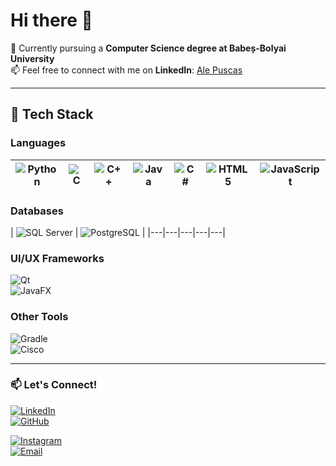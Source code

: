 # Hi there 👋  

🌱 Currently pursuing a **Computer Science degree at Babeș-Bolyai University**  
📫 Feel free to connect with me on **LinkedIn**: [Ale Puscas](https://www.linkedin.com/in/ale-puscas-389525353/)  

---

## 🚀 Tech Stack  

### **Languages**  
| ![Python](https://img.shields.io/badge/-Python-3776AB?style=flat-square&logo=python&logoColor=white) | ![C](https://img.shields.io/badge/-C-00599C?style=flat-square&logo=c&logoColor=white) | ![C++](https://img.shields.io/badge/-C++-00599C?style=flat-square&logo=c%2B%2B&logoColor=white) | ![Java](https://img.shields.io/badge/-Java-ED8B00?style=flat-square&logo=java&logoColor=white) | ![C#](https://img.shields.io/badge/-C%23-239120?style=flat-square&logo=csharp&logoColor=white) | ![HTML5](https://img.shields.io/badge/-HTML5-E34F26?style=flat-square&logo=html5&logoColor=white) | ![JavaScript](https://img.shields.io/badge/-JavaScript-F7DF1E?style=flat-square&logo=javascript&logoColor=black) |
|---|---|---|---|---|---|---|

### **Databases**  
| ![SQL Server](https://img.shields.io/badge/-SQL%20Server-CC2927?style=flat-square&logo=microsoft%20sql%20server&logoColor=white)  | ![PostgreSQL](https://img.shields.io/badge/-PostgreSQL-336791?style=flat-square&logo=postgresql&logoColor=white) | 
|---|---|---|---|---| 

### **UI/UX Frameworks**  
![Qt](https://img.shields.io/badge/Qt-41CD52?style=for-the-badge&logo=qt&logoColor=white)  
![JavaFX](https://img.shields.io/badge/JavaFX-007396?style=for-the-badge&logo=openjdk&logoColor=white)  


### **Other Tools**   
![Gradle](https://img.shields.io/badge/Gradle-02303A?style=for-the-badge&logo=gradle&logoColor=white)  
![Cisco](https://img.shields.io/badge/Cisco-1BA0D7?style=for-the-badge&logo=cisco&logoColor=white)  

---


### 📫 **Let's Connect!**  
[![LinkedIn](https://img.shields.io/badge/LinkedIn-0077B5?style=for-the-badge&logo=linkedin&logoColor=white)](https://www.linkedin.com/in/ale-puscas-389525353/)  
[![GitHub](https://img.shields.io/badge/GitHub-181717?style=for-the-badge&logo=github&logoColor=white)](https://github.com/puscasale) 

[![Instagram](https://img.shields.io/badge/Instagram-E4405F?style=for-the-badge&logo=instagram&logoColor=white)](https://www.instagram.com/puscasale/?hl=ro)  
[![Email](https://img.shields.io/badge/Email-D14836?style=for-the-badge&logo=gmail&logoColor=white)](mailto:alepuscas04@gmail.com)  

